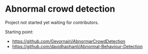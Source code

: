 # Abnormal crowd detection

Project not started yet waiting for contributors.

Starting point:
* https://github.com/Gevornairi/AbnormarCrowdDetection
* https://github.com/davidhaohanli/Abnormal-Behaviour-Detection
